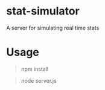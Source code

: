 stat-simulator
==============

A server for simulating real time stats


Usage
===

>npm install

>node server.js
